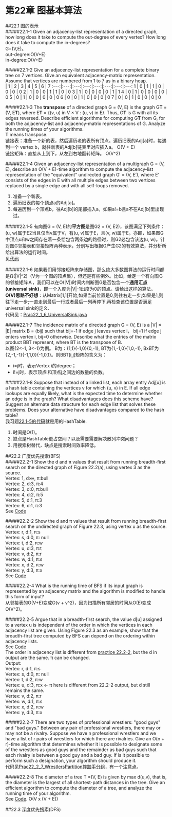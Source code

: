 第22章 图基本算法
=
##22.1 图的表示  
#####22.1-1 Given an adjacency-list representation of a directed graph, how long does it take to compute the out-degree of every vertex? How long does it take to compute the in-degrees?  
G=(V,E)。  
out-degree:O(V+E)  
in-degree:O(V+E)  

#####22.1-2 Give an adjacency-list representation for a complete binary tree on 7 vertices. Give an equivalent adjacency-matrix representation. Assume that vertices are numbered from 1 to 7 as in a binary heap.  
 | 1 | 2 | 3 | 4 | 5 | 6 | 7
:---:|:---:|:---:|:---:|:---:|:---:|:---:|:---:
1 | 0 | 1 | 1 | 0 | 0 | 0 | 0
2 | 1 | 0 | 0 | 1 | 1 | 0 | 0
3 | 1 | 0 | 0 | 0 | 0 | 1 | 1
4 | 0 | 1 | 0 | 0 | 0 | 0 | 0 
5 | 0 | 1 | 0 | 0 | 0 | 0 | 0
6 | 0 | 0 | 1 | 0 | 0 | 0 | 0
7 | 0 | 0 | 1 | 0 | 0 | 0 | 0

#####22.1-3 The **transpose** of a directed graph G = (V, E) is the graph G**T** = (V, E**T**), where E**T** = {(v, u) in V × V : (u, v) in E}. Thus, G**T** is G with all its edges reversed. Describe efficient algorithms for computing G**T** from G, for both the adjacency-list and adjacency-matrix representations of G. Analyze the running times of your algorithms.  
**T** means transpose.  
链接表：准备一个新的表，然后遍历老的表所有顶点。遍历旧表的Adj[a]时，每遇到一个 vertex b，就往新表的Adj[b]链表里对应插入a。 O(V + E)  
链接矩阵：直接从上到下，从左到右地翻转矩阵。 O(V^2)  

#####22.1-4 Given an adjacency-list representation of a multigraph G = (V, E), describe an O(V + E)-time algorithm to compute the adjacency-list representation of the "equivalent" undirected graph G′ = (V, E′), where E′ consists of the edges in E with all multiple edges between two vertices replaced by a single edge and with all self-loops removed.  
1. 准备一个新表。  
2. 遍历旧表的每个顶点a的Adj[a]。  
3. 每遍历到一个顶点b，往Adj[b]的尾部插入a，如果a!=b且a不在Adj[b]里出现过。  

#####22.1-5 有向图G = (V, E)的**平方图**是图G2 = (V, E2)，该图满足下列条件：(u, w)属于E2当且仅当v属于V，有(u, v)属于E，且(v, w)属于E。亦即，如果图G中顶点u和w之间存在着一条恰包含两条边的路径时，则G2必包含该边(u, w)。针对图G邻接表和邻接矩阵两种表示，分别写出根据G产生G2的有效算法，并分析所给出算法的运行时间。  
见[代码](https://github.com/zhuxiuwei/CLRS/blob/master/src/chap22_ElementaryGraphAlgo/Prac22_1_5_SquareGraph.java)  

#####22.1-6 如果我们用邻接矩阵来存储图，那么绝大多数图算法的运行时间都是Ω(|V|^2)（V为一个图的顶点集），但还是有些例外。比如，给定一个有向图Ｇ的邻接矩阵Ａ，我们可以在Ο(|V|)时间内判断图G是否包含一个**通用汇点(universal sink)**，即一个入度为|V|-1出度为0的顶点。请给出这样的算法。  
**O(V)思路不好想**：从Matrix[1,1]开始,如果当前位置是0,则往右走一步;如果是1,则往下走一步;一直走到最后一行或者最后一列再停下.再检查该位置是否满足universal sink的定义.  
代码见：[Prac22_1_6_UniversalSink.java](https://github.com/zhuxiuwei/CLRS/blob/master/src/chap22_ElementaryGraphAlgo/Prac22_1_6_UniversalSink.java)  

#####22.1-7 The incidence matrix of a directed graph G = (V, E) is a |V| × |E| matrix B = (bij) such that bij=-1 if edge j leaves vertex i， bij=1 if edge j enters vertex i, bij=0 otherwise. Describe what the entries of the matrix product BBT represent, where BT is the transpose of B.  
以图{2<-1, 3<-1}为例。 B为：{1,1}{-1,0}{0,-1}, BT为{1,-1,0}{1,0,-1}, BxBT为{2,-1,-1}{-1,1,0}{-1,0,1}。则BBT[i,j]矩阵的含义为：  
* i=j时，表示Vertex i的degree；  
* i!=j时，表示顶点i和顶点j之间边的数量的负数。  

#####22.1-8 Suppose that instead of a linked list, each array entry Adj[u] is a hash table containing the vertices v for which (u, v) in E. If all edge lookups are equally likely, what is the expected time to determine whether an edge is in the graph? What disadvantages does this scheme have? Suggest an alternate data structure for each edge list that solves these problems. Does your alternative have disadvantages compared to the hash table?  
我习题[22.1-5的代码](https://github.com/zhuxiuwei/CLRS/blob/master/src/chap22_ElementaryGraphAlgo/Prac22_1_5_SquareGraph.java#L43)就是用的HashTable.  
1. 时间是O(1)。  
2. 缺点是HashTable更占空间？以及需要需要解决散列冲突问题？  
3. 用搜索树替代，缺点是搜索时间效率降低。  

##22.2  广度优先搜索(BFS)  
#####22.2-1 Show the d and π values that result from running breadth-first search on the directed graph of Figure 22.2(a), using vertex 3 as the source.  
Vertex: 1, d:∞, π:bull  
Vertex: 2, d:3, π:4  
Vertex: 3, d:0, π:bull  
Vertex: 4, d:2, π:5  
Vertex: 5, d:1, π:3  
Vertex: 6, d:1, π:3  
See [Code](https://github.com/zhuxiuwei/CLRS/blob/master/src/chap22_ElementaryGraphAlgo/BFS.java#L20)  

#####22.2-2 Show the d and π values that result from running breadth-first search on the undirected graph of Figure 22.3, using vertex u as the source.  
Vertex: r, d:1, π:s  
Vertex: s, d:0, π: null  
Vertex: t, d:2, π:w  
Vertex: u, d:3, π:t  
Vertex: v, d:2, π:r  
Vertex: w, d:1, π:s  
Vertex: x, d:2, π:w  
Vertex: y, d:3, π:x  
See [Code](https://github.com/zhuxiuwei/CLRS/blob/master/src/chap22_ElementaryGraphAlgo/BFS.java#L40)  

#####22.2-4 What is the running time of BFS if its input graph is represented by an adjacency matrix and the algorithm is modified to handle this form of input?  
从邻接表的O(V+E)变成O(v + v^2)，因为扫描所有邻居的时间从O(E)变成O(V^2)。  

#####22.2-5 Argue that in a breadth-first search, the value d[u] assigned to a vertex u is independent of the order in which the vertices in each adjacency list are given. Using Figure 22.3 as an example, show that the breadth-first tree computed by BFS can depend on the ordering within adjacency lists.  
See [Code](https://github.com/zhuxiuwei/CLRS/blob/master/src/chap22_ElementaryGraphAlgo/BFS.java#L62)  
The order in adjacency list is different from [practice 22.2-2](https://github.com/zhuxiuwei/CLRS/blob/master/src/chap22_ElementaryGraphAlgo/BFS.java#L39), but the d in output are the same. π can be changed.  
Output:  
Vertex: r, d:1, π:s  
Vertex: s, d:0, π: null  
Vertex: t, d:2, π:w  
Vertex: u, d:3, π:x <- π here is different from 22.2-2 output, but d still remains the same.  
Vertex: v, d:2, π:r  
Vertex: w, d:1, π:s  
Vertex: x, d:2, π:w  
Vertex: y, d:3, π:x  

#####22.2-7 There are two types of professional wrestlers: "good guys" and "bad guys." Between any pair of professional wrestlers, there may or may not be a rivalry. Suppose we have n professional wrestlers and we have a list of r pairs of wrestlers for which there are rivalries. Give an O(n + r)-time algorithm that determines whether it is possible to designate some of the wrestlers as good guys and the remainder as bad guys such that each rivalry is between a good guy and a bad guy. If is it possible to perform such a designation, your algorithm should produce it.  
代码见[Prac22_2_7_WrestlersPartition摔跤手分组](https://github.com/zhuxiuwei/CLRS/blob/master/src/chap22_ElementaryGraphAlgo/Prac22_2_7_WrestlersPartition.java)，有一个注意点。  

#####22.2-8 The diameter of a tree T =(V, E) is given by max d(u,v), that is, the diameter is the largest of all shortest-path distances in the tree. Give an efficient algorithm to compute the diameter of a tree, and analyze the running time of your algorithm.  
See [Code](https://github.com/zhuxiuwei/CLRS/blob/master/src/chap22_ElementaryGraphAlgo/BFS.java#L85). O(V x (V + E))  

##22.3  深度优先搜索(DFS)  


